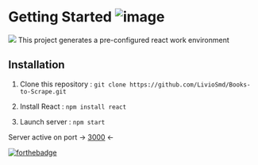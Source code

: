 # Getting Started ![image]({https://img.shields.io/badge/React-20232A?style=for-the-badge&logo=react&logoColor=61DAFB})
<img src="{https://img.shields.io/badge/React-20232A?style=for-the-badge&logo=react&logoColor=61DAFB}" />
This project generates a pre-configured react work environment

## Installation

1. Clone this repository : `git clone https://github.com/LivioSmd/Books-to-Scrape.git`

2. Install React : `npm install react`

3. Launch server : `npm start`

Server active on port -> [3000](http://localhost:3000/) <-

[![forthebadge](https://forthebadge.com/images/badges/uses-brains.svg)](https://forthebadge.com)
